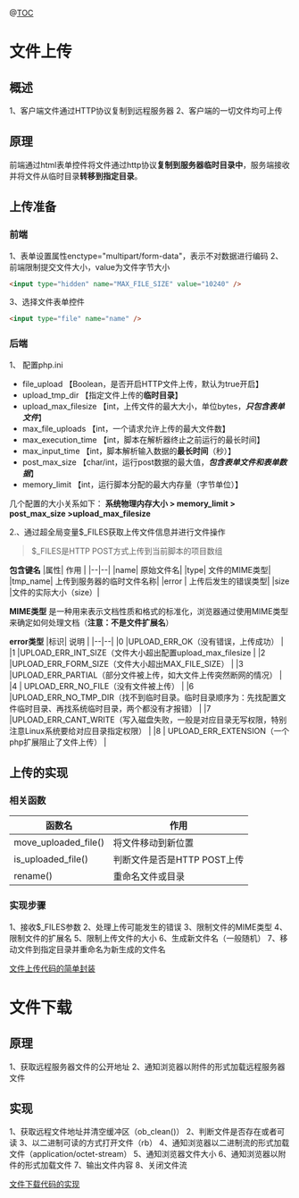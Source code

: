  @[TOC](目录)
# 文件上传
## 概述
1、客户端文件通过HTTP协议复制到远程服务器
2、客户端的一切文件均可上传
## 原理
前端通过html表单控件将文件通过http协议**复制到服务器临时目录中**，服务端接收并将文件从临时目录**转移到指定目录**。
## 上传准备
### 前端
1、表单设置属性enctype="multipart/form-data"，表示不对数据进行编码
2、前端限制提交文件大小，value为文件字节大小
```html
<input type="hidden" name="MAX_FILE_SIZE" value="10240" />
```
3、选择文件表单控件
```html
<input type="file" name="name" />
```
### 后端
1、 配置php.ini
-	file_upload	【Boolean，是否开启HTTP文件上传，默认为true开启】
-	upload_tmp_dir	【指定文件上传的**临时目录**】
-	upload_max_filesize	【int，上传文件的最大大小，单位bytes，***只包含表单文件***】
-	max_file_uploads	【int，一个请求允许上传的最大文件数】
-	max_execution_time	【int，脚本在解析器终止之前运行的最长时间】
-	max_input_time	【int，脚本解析输入数据的**最长时间**（秒）】
-	post_max_size	【char/int，运行post数据的最大值，***包含表单文件和表单数据***】
-	memory_limit	【int，运行脚本分配的最大内存量（字节单位）】

几个配置的大小关系如下：
**系统物理内存大小 > memory_limit > post_max_size >upload_max_filesize**

2.、通过超全局变量$_FILES获取上传文件信息并进行文件操作

> $_FILES是HTTP POST方式上传到当前脚本的项目数组

**包含键名**
|属性| 作用 |
|--|--|
|name|	原始文件名|
|type|	文件的MIME类型|
|tmp_name|	上传到服务器的临时文件名称|
|error	|	上传后发生的错误类型|
|size	|文件的实际大小（size）|

**MIME类型**
是一种用来表示文档性质和格式的标准化，浏览器通过使用MIME类型来确定如何处理文档（**注意：不是文件扩展名**）

**error类型**
|标识| 说明 |
|--|--|
|0  |UPLOAD_ERR_OK（没有错误，上传成功）  |
|1 |UPLOAD_ERR_INT_SIZE（文件大小超出配置upload_max_filesize  |
|2  |UPLOAD_ERR_FORM_SIZE（文件大小超出MAX_FILE_SIZE）  |
|3  |UPLOAD_ERR_PARTIAL（部分文件被上传，如大文件上传突然断网的情况）  |
|4  |	UPLOAD_ERR_NO_FILE（没有文件被上传）  |
|6  |UPLOAD_ERR_NO_TMP_DIR（找不到临时目录。临时目录顺序为：先找配置文件临时目录、再找系统临时目录，两个都没有才报错）  |
|7 |UPLOAD_ERR_CANT_WRITE（写入磁盘失败，一般是对应目录无写权限，特别注意Linux系统要给对应目录指定权限）  |
|8 | UPLOAD_ERR_EXTENSION（一个php扩展阻止了文件上传） |

## 上传的实现
### 相关函数
|函数名|作用  |
|--|--|
|move_uploaded_file()  | 将文件移动到新位置 |
|is_uploaded_file()|判断文件是否是HTTP POST上传|
|rename()|重命名文件或目录|
### 实现步骤
1、接收$_FILES参数
2、处理上传可能发生的错误
3、限制文件的MIME类型
4、限制文件的扩展名
5、限制上传文件的大小
6、生成新文件名（一般随机）
7、移动文件到指定目录并重命名为新生成的文件名

[文件上传代码的简单封装](https://github.com/bykevin/phpbase/blob/master/uploadClass.php)
# 文件下载
## 原理
1、获取远程服务器文件的公开地址
2、通知浏览器以附件的形式加载远程服务器文件
## 实现
1、获取远程文件地址并清空缓冲区（ob_clean()）
2、判断文件是否存在或者可读
3、以二进制可读的方式打开文件（rb）
4、通知浏览器以二进制流的形式加载文件（application/octet-stream）
5、通知浏览器文件大小
6、通知浏览器以附件的形式加载文件
7、输出文件内容
8、关闭文件流

[文件下载代码的实现](https://github.com/bykevin/phpbase/blob/master/download.php)
